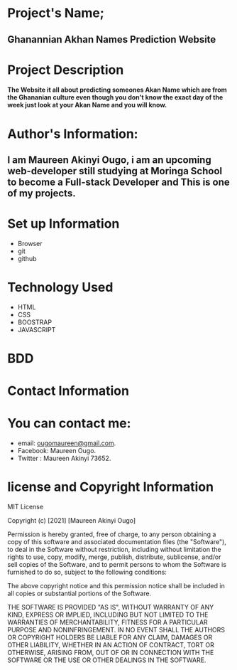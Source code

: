 # Project's Name;
## Ghanannian Akhan Names Prediction Website
# Project Description
#### The Website it all about predicting someones Akan Name which are from the Ghananian culture even though you don't know the exact day of the week just look at your Akan Name and you will know.
# Author's Information:
## I am Maureen Akinyi Ougo, i am an upcoming web-developer still studying at Moringa School to become a Full-stack Developer and This is one of my projects.
# Set up Information
* Browser
* git 
* github
# Technology Used
* HTML
* CSS 
* BOOSTRAP
* JAVASCRIPT
# BDD

# Contact Information
# You can contact me:
* email: ougomaureen@gmail.com.
* Facebook: Maureen Ougo.
* Twitter : Maureen Akinyi 73652.
# license and Copyright Information
MIT License

Copyright (c) [2021] [Maureen Akinyi Ougo]

Permission is hereby granted, free of charge, to any person obtaining a copy
of this software and associated documentation files (the "Software"), to deal
in the Software without restriction, including without limitation the rights
to use, copy, modify, merge, publish, distribute, sublicense, and/or sell
copies of the Software, and to permit persons to whom the Software is
furnished to do so, subject to the following conditions:

The above copyright notice and this permission notice shall be included in all
copies or substantial portions of the Software.

THE SOFTWARE IS PROVIDED "AS IS", WITHOUT WARRANTY OF ANY KIND, EXPRESS OR
IMPLIED, INCLUDING BUT NOT LIMITED TO THE WARRANTIES OF MERCHANTABILITY,
FITNESS FOR A PARTICULAR PURPOSE AND NONINFRINGEMENT. IN NO EVENT SHALL THE
AUTHORS OR COPYRIGHT HOLDERS BE LIABLE FOR ANY CLAIM, DAMAGES OR OTHER
LIABILITY, WHETHER IN AN ACTION OF CONTRACT, TORT OR OTHERWISE, ARISING FROM,
OUT OF OR IN CONNECTION WITH THE SOFTWARE OR THE USE OR OTHER DEALINGS IN THE
SOFTWARE.